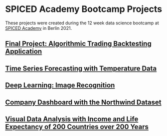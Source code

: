 # SPICED Academy Bootcamp Projects

These projects were created during the 12 week data science bootcamp at [SPICED Academy](https://github.com/spicedacademy) in Berlin 2021.

## [Final Project: Algorithmic Trading Backtesting Application](https://github.com/fkosse/bootcamp_projects/tree/main/algo-trading_strategy_app) 

## [Time Series Forecasting with Temperature Data](https://github.com/fkosse/bootcamp_projects/tree/main/time_series_forecasting)

## [Deep Learning: Image Recognition](https://github.com/fkosse/bootcamp_projects/tree/main/deep_learning) 

## [Company Dashboard with the Northwind Dataset](https://github.com/fkosse/bootcamp_projects/tree/main/dashboard)

## [Visual Data Analysis with Income and Life Expectancy of 200 Countries over 200 Years](https://github.com/fkosse/bootcamp_projects/tree/main/visual_data_analysis)

